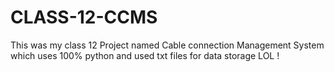 # CLASS-12-CCMS
This was my class 12 Project named Cable connection Management System which uses 100% python and used txt files for data storage LOL !
